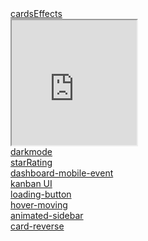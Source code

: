 <div>
  <a href='https://minjunkimsdaads.github.io/made-UI-UX/cardsEffects/index.html'>cardsEffects</a>
</div>
<div>
    <iframe src="https://minjunkimsdaads.github.io/made-UI-UX/cardsEffects/index.html" width="200" height="200" style="overflow:hidden"></iframe>
</div>
<div>
  <a href='https://minjunkimsdaads.github.io/made-UI-UX/darkmode/index.html'>darkmode</a>
</div>
<div>
  <a href='https://minjunkimsdaads.github.io/made-UI-UX/starRating/index.html'>starRating</a>
</div>
<div>
  <a href='https://minjunkimsdaads.github.io/made-UI-UX/dashboard-mobile-event/index.html'>dashboard-mobile-event</a>
</div>
<div>
  <a href='https://minjunkimsdaads.github.io/made-UI-UX/kanban UI/index.html'>kanban UI</a>
</div>
<div>
  <a href='https://minjunkimsdaads.github.io/made-UI-UX/loading-button/index.html'>loading-button</a>
</div>
<div>
  <a href='https://minjunkimsdaads.github.io/made-UI-UX/hover-moving/index.html'>hover-moving</a>
</div>
<div>
  <a href='https://minjunkimsdaads.github.io/made-UI-UX/animated-sidebar/index.html'>animated-sidebar</a>
</div>
<div>
  <a href='https://minjunkimsdaads.github.io/made-UI-UX/card-reverse/index.html'>card-reverse</a>
</div>
